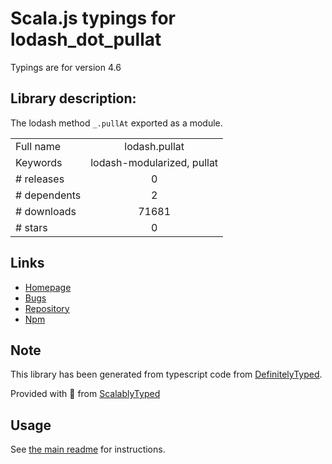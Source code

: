 
# Scala.js typings for lodash_dot_pullat

Typings are for version 4.6

## Library description:
The lodash method `_.pullAt` exported as a module.

|                    |                 |
| ------------------ | :-------------: |
| Full name          | lodash.pullat |
| Keywords           | lodash-modularized, pullat |
| # releases         | 0 |
| # dependents       | 2 |
| # downloads        | 71681 |
| # stars            | 0 |

## Links
- [Homepage](https://lodash.com/)
- [Bugs](https://github.com/lodash/lodash/issues)
- [Repository](https://github.com/lodash/lodash)
- [Npm](https://www.npmjs.com/package/lodash.pullat)
    


## Note
This library has been generated from typescript code from [DefinitelyTyped](https://definitelytyped.org).

Provided with :purple_heart: from [ScalablyTyped](https://github.com/oyvindberg/ScalablyTyped)

## Usage
See [the main readme](../../readme.md) for instructions.


